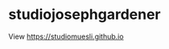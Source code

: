 # studiojosephgardener
View <a href="https://studiomuesli.github.io" target="blank">https://studiomuesli.github.io</a>
